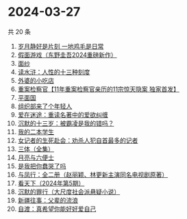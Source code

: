 # 2024-03-27

共 20 条

<!-- BEGIN WEREAD -->
<!-- 最后更新时间 2024-03-27 00:01:25 +0800 -->
1. [岁月静好是片刻 一地鸡毛是日常](https://weread.qq.com/web/bookDetail/65532e50813ab8a1eg018365)
1. [假面游戏（东野圭吾2024重磅新作）](https://weread.qq.com/web/bookDetail/c7c32290813ab8a38g016ddc)
1. [面纱](https://weread.qq.com/web/bookDetail/d03325e0813ab6ba6g0127e2)
1. [读水浒：人性的十三种刻度](https://weread.qq.com/web/bookDetail/9f432800728dd5a09f4d4f3)
1. [外婆的小吃店](https://weread.qq.com/web/bookDetail/d7032720813ab89dag0115ab)
1. [重案检察官【11年重案检察官亲历的11宗惊天隐案 独家首发】](https://weread.qq.com/web/bookDetail/67f321b0813ab8a15g011b9c)
1. [平面国](https://weread.qq.com/web/bookDetail/215328407200f6f9215a612)
1. [组织部来了个年轻人](https://weread.qq.com/web/bookDetail/00432890813ab82d5g0124b1)
1. [爱在迷途：重读名著中的爱欲纠缠](https://weread.qq.com/web/bookDetail/e1432a90813ab8a2eg01816f)
1. [沉默的十三岁：被霸凌是我的错吗？](https://weread.qq.com/web/bookDetail/d28325a0813ab8a4cg014442)
1. [我的二本学生](https://weread.qq.com/web/bookDetail/776329f07210329d776d8b0)
1. [女记者的生死赴会：劝杀人犯自首最多的记者](https://weread.qq.com/web/bookDetail/56c328f0813ab8a10g018d12)
1. [三体（全集）](https://weread.qq.com/web/bookDetail/ce032b305a9bc1ce0b0dd2a)
1. [月亮与六便士](https://weread.qq.com/web/bookDetail/12c32b9071a0f63912c88de)
1. [是我把你蠢哭了吗](https://weread.qq.com/web/bookDetail/7d832df0723ce22f7d85e71)
1. [与凤行：全二册（赵丽颖、林更新主演同名电视剧原著）](https://weread.qq.com/web/bookDetail/8a1327b055401a8a15ae90c)
1. [看天下（2024年第5期）](https://weread.qq.com/web/bookDetail/5f132ad0813ab8a4bg015b4f)
1. [沉默的罪行（大尺度社会派悬疑小说）](https://weread.qq.com/web/bookDetail/5c332520813ab8976g01672f)
1. [新疆往事：父辈的流浪](https://weread.qq.com/web/bookDetail/2e032b90813ab8a15g019fc9)
1. [自渡：真希望你能好好爱自己](https://weread.qq.com/web/bookDetail/1fb32b80813ab8764g0175d9)
<!-- END WEREAD -->